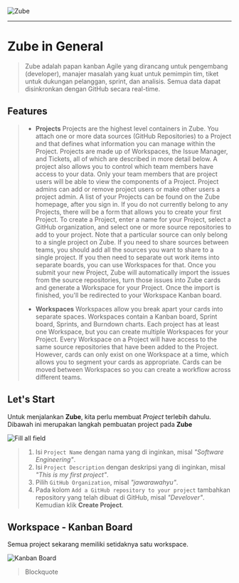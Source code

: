 
![Zube](https://zube.io/images/45001cebe04ef1725a03259b174cf3a6.combo_blue.svg)


---

# Zube in General

> Zube adalah papan kanban Agile yang dirancang untuk pengembang (developer), manajer masalah yang kuat untuk pemimpin tim, tiket untuk dukungan pelanggan, sprint, dan analisis. Semua data dapat disinkronkan dengan GitHub secara real-time.


## Features

> * **Projects**
>  Projects are the highest level containers in Zube. You attach one or more data sources (GitHub Repositories) to a Project and that defines what information you can manage within the Project. Projects are made up of Workspaces, the Issue Manager, and Tickets, all of which are described in more detail below. A project also allows you to control which team members have access to your data. Only your team members that are project users will be able to view the components of a Project. Project admins can add or remove project users or make other users a project admin. A list of your Projects can be found on the Zube homepage, after you sign in. If you do not currently belong to any Projects, there will be a form that allows you to create your first Project.
> To create a Project, enter a name for your Project, select a GitHub organization, and select one or more source repositories to add to your project. Note that a particular source can only belong to a single project on Zube. If you need to share sources between teams, you should add all the sources you want to share to a single project. If you then need to separate out work items into separate boards, you can use Workspaces for that. Once you submit your new Project, Zube will automatically import the issues from the source repositories, turn those issues into Zube cards and generate a Workspace for your Project. Once the import is finished, you'll be redirected to your Workspace Kanban board.
> 
> * **Workspaces**
> Workspaces allow you break apart your cards into separate spaces. Workspaces contain a Kanban board, Sprint board, Sprints, and Burndown charts. Each project has at least one Workspace, but you can create multiple Workspaces for your Project. Every Workspace on a Project will have access to the same source repositories that have been added to the Project. However, cards can only exist on one Workspace at a time, which allows you to segment your cards as appropriate. Cards can be moved between Workspaces so you can create a workflow across different teams.

## Let's Start

Untuk menjalankan **Zube**, kita perlu membuat *Project* terlebih dahulu. Dibawah ini merupakan langkah pembuatan project pada **Zube**

![Fill all field](https://lh3.googleusercontent.com/-OBksglMHMLk/WFcv_PkVS6I/AAAAAAAAAPM/c-KJ4UcmvSM5nKuV4neN0MQZvVWIlB-qQCLcB/s0/5.png "5.png")

> 1. Isi `Project Name` dengan nama yang di inginkan, misal _"Software Engineering"_.
> 2. Isi `Project Description` dengan deskripsi yang di inginkan, misal _"This is my first project"_.
> 3. Pilih `GitHub Organization`, misal _"jawarawahyu"_.
> 4. Pada kolom `Add a GitHub repository to your project` tambahkan repository yang telah dibuat di GitHub, misal _"Develover"_. Kemudian klik **Create Project**.


## Workspace - Kanban Board

Semua project sekarang memiliki setidaknya satu workspace.

![Kanban Board](https://lh3.googleusercontent.com/-kkVwErY3Bbs/WFc5VrCNaoI/AAAAAAAAAP0/xYNQ6QuESxQFo2370jul1gcvSb_M-lB4QCLcB/s0/6.png "6.png")

> Blockquote
